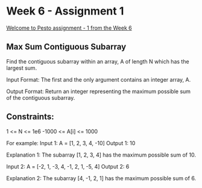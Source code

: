 # Week 6 - Assignment 1

[Welcome to Pesto assignment - 1 from the Week 6](https://pestotech.teachable.com/courses/1782350/lectures/40231576)

## Max Sum Contiguous Subarray

Find the contiguous subarray within an array, A of length N which has the largest sum.

Input Format: The first and the only argument contains an integer array, A.

Output Format: Return an integer representing the maximum possible sum of the contiguous subarray.

## Constraints:

1 <= N <= 1e6 -1000 <= A[i] <= 1000

For example:
Input 1: A = [1, 2, 3, 4, -10]
Output 1: 10

Explanation 1: The subarray [1, 2, 3, 4] has the maximum possible sum of 10.

Input 2: A = [-2, 1, -3, 4, -1, 2, 1, -5, 4]
Output 2: 6

Explanation 2: The subarray [4, -1, 2, 1] has the maximum possible sum of 6.
